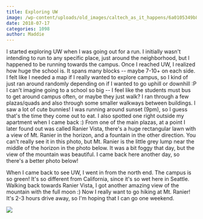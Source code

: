 ```yaml
---
title: Exploring UW
image: /wp-content/uploads/old_images/caltech_as_it_happens/6a0105349b8251970b022ad37fa2c2200d.jpg
date: 2018-07-17
categories: 1098
author: Maddie
---
```


I started exploring UW when I was going out for a run. I initially wasn't intending to run to any specific place, just around the neighborhood, but I happened to be running towards the campus. Once I reached UW, I realized how huge the school is. It spans many blocks -- maybe 7-10+ on each side. I felt like I needed a map if I really wanted to explore campus, so I kind of just ran around randomly depending on if I wanted to go uphill or downhill :P I can't imagine going to a school so big -- I feel like the students must bus to get around campus often, or maybe they just walk?
I ran through a few plazas/quads and also through some smaller walkways between buildings. I saw a lot of cute bunnies! I was running around sunset (9pm), so I guess that's the time they come out to eat. I also spotted one right outside my apartment when I came back :)
From one of the main plazas, at a point I later found out was called Ranier Vista, there's a huge rectangular lawn with a view of Mt. Ranier in the horizon, and a fountain in the other direction. You can't really see it in this photo, but Mt. Ranier is the little grey lump near the middle of the horizon in the photo below. It was a bit foggy that day, but the view of the mountain was beautiful. I came back here another day, so there's a better photo below!

When I came back to see UW, I went in from the north end. The campus is so green! It's so different from California, since it's so wet here in Seattle. Walking back towards Ranier Vista, I got another amazing view of the mountain with the full moon :) Now I really want to go hiking at Mt. Ranier! It's 2-3 hours drive away, so I'm hoping that I can go one weekend.


![](/old_images/caltech_as_it_happens/6a0105349b8251970b022ad39f78b5200b.jpg)
